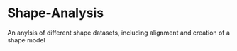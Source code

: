 # Shape-Analysis
An anylsis of different shape datasets, including alignment and creation of a shape model
